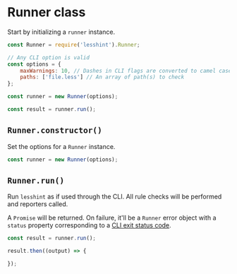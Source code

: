 # Runner class

Start by initializing a `runner` instance.

```js
const Runner = require('lesshint').Runner;

// Any CLI option is valid
const options = {
    maxWarnings: 10, // Dashes in CLI flags are converted to camel case
    paths: ['file.less'] // An array of path(s) to check
};

const runner = new Runner(options);

const result = runner.run();
```

## `Runner.constructor()`
Set the options for a `Runner` instance.

```js
const runner = new Runner(options);
```

## `Runner.run()`
Run `lesshint` as if used through the CLI. All rule checks will be performed and reporters called.

A `Promise` will be returned. On failure, it'll be a `Runner` error object with a `status` property corresponding to a [CLI exit status code](/README.md#exit-status-codes).

```js
const result = runner.run();

result.then((output) => {

});
```
